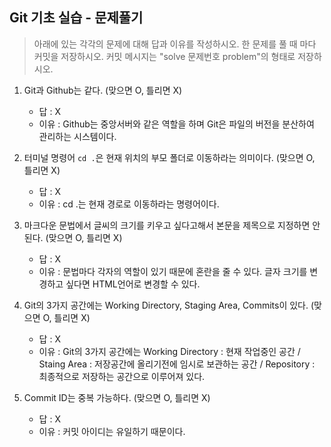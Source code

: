 ## Git 기초 실습 - 문제풀기

> 아래에 있는 각각의 문제에 대해 답과 이유를 작성하시오.
> 한 문제를 풀 때 마다 커밋을 저장하시오. 커밋 메시지는 "solve 문제번호 problem"의 형태로 저장하시오.



1. Git과 Github는 같다. (맞으면 O, 틀리면 X)

   - 답 : X
   - 이유 : Github는 중앙서버와 같은 역할을 하며 Git은 파일의 버전을 분산하여 관리하는 시스템이다.

   

2. 터미널 명령어 `cd .`은 현재 위치의 부모 폴더로 이동하라는 의미이다. (맞으면 O, 틀리면 X)

   - 답 : X
   - 이유 : cd .는 현재 경로로 이동하라는 명령어이다.



3. 마크다운 문법에서 글씨의 크기를 키우고 싶다고해서 본문을 제목으로 지정하면 안된다. (맞으면 O, 틀리면 X)
   - 답 : X
   - 이유 : 문법마다 각자의 역할이 있기 때문에 혼란을 줄 수 있다. 글자 크기를 변경하고 싶다면 HTML언어로 변경할 수 있다.



4. Git의 3가지 공간에는 Working Directory, Staging Area, Commits이 있다. (맞으면 O, 틀리면 X)
   - 답 : X
   - 이유 : Git의 3가지 공간에는 Working Directory : 현재 작업중인 공간 / Staing Area : 저장공간에 올리기전에 임시로 보관하는 공간 / Repository : 최종적으로 저장하는 공간으로 이루어져 있다.
  



5. Commit ID는 중복 가능하다. (맞으면 O, 틀리면 X)
   - 답 : X
   - 이유 : 커밋 아이디는 유일하기 때문이다.